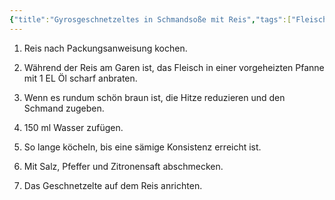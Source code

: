 ```yaml
---
{"title":"Gyrosgeschnetzeltes in Schmandsoße mit Reis","tags":["Fleisch","Reis"],"ingredientList":[{"title":"2 Portionen","ingredients":["150 g Reis","250 g Geschnetzeltes","1 Becher Schmand","1 TL Salz","1/2 TL schwarzen Pfeffer","1 TL Zitronensaft","1/2 Frühlingszwiebel zum Garnieren"]}]}
---
```

1. Reis nach Packungsanweisung kochen. 

2. Während der Reis am Garen ist, das Fleisch in einer vorgeheizten Pfanne mit 1 EL Öl scharf anbraten. 

3. Wenn es rundum schön braun ist, die Hitze reduzieren und den Schmand zugeben. 

4. 150 ml Wasser zufügen. 

5. So lange köcheln, bis eine sämige Konsistenz erreicht ist. 

6. Mit Salz, Pfeffer und Zitronensaft abschmecken. 

7. Das Geschnetzelte auf dem Reis anrichten.